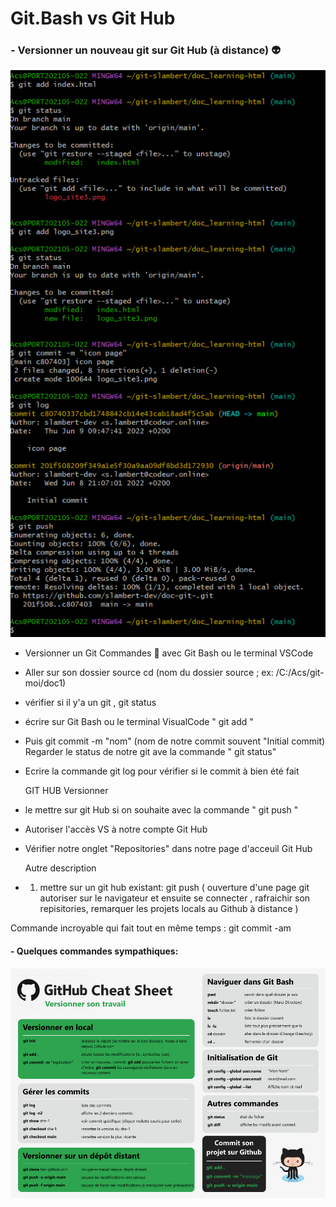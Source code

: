 # Git.Bash vs Git Hub #

### - Versionner un nouveau git sur Git Hub (à distance) :alien:

![gitbash_commandes](git_bash.png) 


- Versionner un Git Commandes 💯 avec Git Bash ou le terminal VSCode

- Aller sur son dossier source cd (nom du dossier source ; ex: /C:/Acs/git-moi/doc1)
  
-  vérifier si il y'a un git , git status
  
- écrire  sur Git Bash ou le terminal  VisualCode " git add "
  
- Puis git commit -m "nom" (nom de notre commit souvent "Initial commit)
Regarder le status de notre git ave la commande " git status" 
  
- Ecrire la commande git log  pour vérifier si le commit à bien été fait
  
  GIT HUB Versionner
- le mettre sur git Hub si on souhaite  avec la commande " git push "
  
- Autoriser l'accès VS à notre compte Git Hub 
  
- Vérifier notre onglet "Repositories" dans notre page d'acceuil Git Hub
  
  Autre description
-  1) mettre sur un git hub existant: git push ( ouverture d'une page git autoriser sur le navigateur et ensuite se connecter , rafraichir son repisitories, remarquer les projets locals au Github à distance )


Commande incroyable qui fait tout en même temps :  git commit -am

#### - Quelques commandes sympathiques: 

![commandes_git](versionner-Copie.png)

